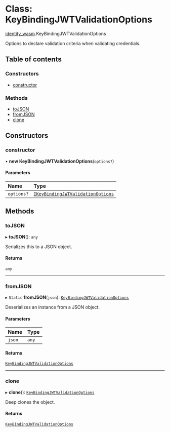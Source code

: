 # Class: KeyBindingJWTValidationOptions

[identity\_wasm](../modules/identity_wasm.md).KeyBindingJWTValidationOptions

Options to declare validation criteria when validating credentials.

## Table of contents

### Constructors

- [constructor](identity_wasm.KeyBindingJWTValidationOptions.md#constructor)

### Methods

- [toJSON](identity_wasm.KeyBindingJWTValidationOptions.md#tojson)
- [fromJSON](identity_wasm.KeyBindingJWTValidationOptions.md#fromjson)
- [clone](identity_wasm.KeyBindingJWTValidationOptions.md#clone)

## Constructors

### constructor

• **new KeyBindingJWTValidationOptions**(`options?`)

#### Parameters

| Name | Type |
| :------ | :------ |
| `options?` | [`IKeyBindingJWTValidationOptions`](../interfaces/identity_wasm.IKeyBindingJWTValidationOptions.md) |

## Methods

### toJSON

▸ **toJSON**(): `any`

Serializes this to a JSON object.

#### Returns

`any`

___

### fromJSON

▸ `Static` **fromJSON**(`json`): [`KeyBindingJWTValidationOptions`](identity_wasm.KeyBindingJWTValidationOptions.md)

Deserializes an instance from a JSON object.

#### Parameters

| Name | Type |
| :------ | :------ |
| `json` | `any` |

#### Returns

[`KeyBindingJWTValidationOptions`](identity_wasm.KeyBindingJWTValidationOptions.md)

___

### clone

▸ **clone**(): [`KeyBindingJWTValidationOptions`](identity_wasm.KeyBindingJWTValidationOptions.md)

Deep clones the object.

#### Returns

[`KeyBindingJWTValidationOptions`](identity_wasm.KeyBindingJWTValidationOptions.md)
